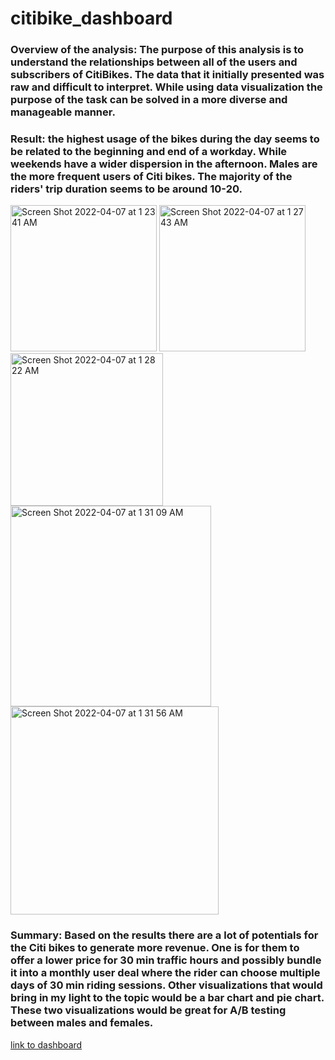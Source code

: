 # citibike_dashboard
### Overview of the analysis: The purpose of this analysis is to understand the relationships between all of the users and subscribers of CitiBikes. The data that it initially presented was raw and difficult to interpret. While using data visualization the purpose of the task can be solved in a more diverse and manageable manner.
### Result: the highest usage of the bikes during the day seems to be related to the beginning and end of a workday. While weekends have a wider dispersion in the afternoon. Males are the more frequent users of Citi bikes. The majority of the riders' trip duration seems to be around 10-20.
<img width="234" alt="Screen Shot 2022-04-07 at 1 23 41 AM" src="https://user-images.githubusercontent.com/92479644/162154662-ff19e2c4-073d-4d24-8135-39d6338a04f0.png"> <img width="234" alt="Screen Shot 2022-04-07 at 1 27 43 AM" src="https://user-images.githubusercontent.com/92479644/162155508-b42d3877-e48c-4efd-9913-79e934811bef.png"> <img width="244" alt="Screen Shot 2022-04-07 at 1 28 22 AM" src="https://user-images.githubusercontent.com/92479644/162155673-3346a9a6-98f8-4a97-8145-5023baa3e754.png"> <img width="321" alt="Screen Shot 2022-04-07 at 1 31 09 AM" src="https://user-images.githubusercontent.com/92479644/162156215-cd7ba466-fbbc-42a1-812c-a9285056451b.png"> <img width="333" alt="Screen Shot 2022-04-07 at 1 31 56 AM" src="https://user-images.githubusercontent.com/92479644/162156372-5e968189-63df-40fa-b160-a0c19c6095ec.png">
### Summary: Based on the results there are a lot of potentials for the Citi bikes to generate more revenue. One is for them to offer a lower price for 30 min traffic hours and possibly bundle it into a monthly user deal where the rider can choose multiple days of 30 min riding sessions. Other visualizations that would bring in my light to the topic would be a bar chart and pie chart. These two visualizations would be great for A/B testing between males and females.
[link to dashboard](https://public.tableau.com/app/profile/steven.fei)
